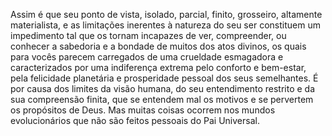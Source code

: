 ﻿Assim é que seu ponto de vista, isolado, parcial, finito, grosseiro, altamente materialista, e as limitações inerentes à natureza do seu ser constituem um impedimento tal que os tornam incapazes de ver, compreender, ou conhecer a sabedoria e a bondade de muitos dos atos divinos, os quais para vocês parecem carregados de uma crueldade esmagadora e caracterizados por uma indiferença extrema pelo conforto e bem-estar, pela felicidade planetária e prosperidade pessoal dos seus semelhantes. É por causa dos limites da visão humana, do seu entendimento restrito e da sua compreensão finita, que se entendem mal os motivos e se pervertem os propósitos de Deus. Mas muitas coisas ocorrem nos mundos evolucionários que não são feitos pessoais do Pai Universal.
